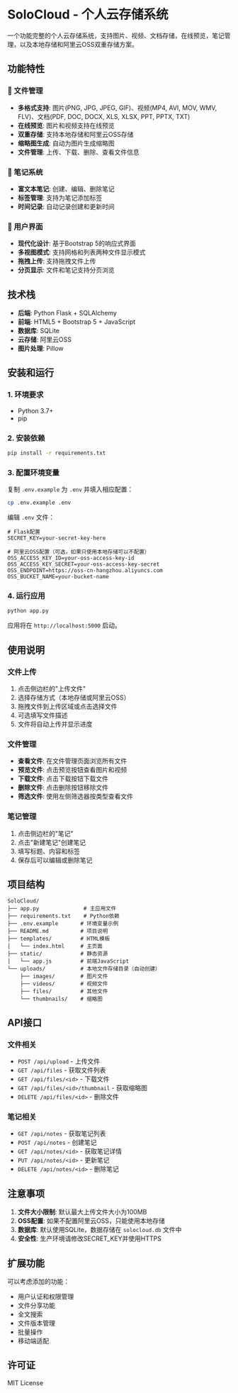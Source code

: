 # SoloCloud - 个人云存储系统

一个功能完整的个人云存储系统，支持图片、视频、文档存储，在线预览，笔记管理，以及本地存储和阿里云OSS双重存储方案。

## 功能特性

### 📁 文件管理
- **多格式支持**: 图片(PNG, JPG, JPEG, GIF)、视频(MP4, AVI, MOV, WMV, FLV)、文档(PDF, DOC, DOCX, XLS, XLSX, PPT, PPTX, TXT)
- **在线预览**: 图片和视频支持在线预览
- **双重存储**: 支持本地存储和阿里云OSS存储
- **缩略图生成**: 自动为图片生成缩略图
- **文件管理**: 上传、下载、删除、查看文件信息

### 📝 笔记系统
- **富文本笔记**: 创建、编辑、删除笔记
- **标签管理**: 支持为笔记添加标签
- **时间记录**: 自动记录创建和更新时间

### 🎨 用户界面
- **现代化设计**: 基于Bootstrap 5的响应式界面
- **多视图模式**: 支持网格和列表两种文件显示模式
- **拖拽上传**: 支持拖拽文件上传
- **分页显示**: 文件和笔记支持分页浏览

## 技术栈

- **后端**: Python Flask + SQLAlchemy
- **前端**: HTML5 + Bootstrap 5 + JavaScript
- **数据库**: SQLite
- **云存储**: 阿里云OSS
- **图片处理**: Pillow

## 安装和运行

### 1. 环境要求
- Python 3.7+
- pip

### 2. 安装依赖
```bash
pip install -r requirements.txt
```

### 3. 配置环境变量
复制 `.env.example` 为 `.env` 并填入相应配置：

```bash
cp .env.example .env
```

编辑 `.env` 文件：
```
# Flask配置
SECRET_KEY=your-secret-key-here

# 阿里云OSS配置（可选，如果只使用本地存储可以不配置）
OSS_ACCESS_KEY_ID=your-oss-access-key-id
OSS_ACCESS_KEY_SECRET=your-oss-access-key-secret
OSS_ENDPOINT=https://oss-cn-hangzhou.aliyuncs.com
OSS_BUCKET_NAME=your-bucket-name
```

### 4. 运行应用
```bash
python app.py
```

应用将在 `http://localhost:5000` 启动。

## 使用说明

### 文件上传
1. 点击侧边栏的"上传文件"
2. 选择存储方式（本地存储或阿里云OSS）
3. 拖拽文件到上传区域或点击选择文件
4. 可选填写文件描述
5. 文件将自动上传并显示进度

### 文件管理
- **查看文件**: 在文件管理页面浏览所有文件
- **预览文件**: 点击预览按钮查看图片和视频
- **下载文件**: 点击下载按钮下载文件
- **删除文件**: 点击删除按钮移除文件
- **筛选文件**: 使用左侧筛选器按类型查看文件

### 笔记管理
1. 点击侧边栏的"笔记"
2. 点击"新建笔记"创建笔记
3. 填写标题、内容和标签
4. 保存后可以编辑或删除笔记

## 项目结构

```
SoloCloud/
├── app.py              # 主应用文件
├── requirements.txt    # Python依赖
├── .env.example       # 环境变量示例
├── README.md          # 项目说明
├── templates/         # HTML模板
│   └── index.html     # 主页面
├── static/            # 静态资源
│   └── app.js         # 前端JavaScript
└── uploads/           # 本地文件存储目录（自动创建）
    ├── images/        # 图片文件
    ├── videos/        # 视频文件
    ├── files/         # 其他文件
    └── thumbnails/    # 缩略图
```

## API接口

### 文件相关
- `POST /api/upload` - 上传文件
- `GET /api/files` - 获取文件列表
- `GET /api/files/<id>` - 下载文件
- `GET /api/files/<id>/thumbnail` - 获取缩略图
- `DELETE /api/files/<id>` - 删除文件

### 笔记相关
- `GET /api/notes` - 获取笔记列表
- `POST /api/notes` - 创建笔记
- `GET /api/notes/<id>` - 获取笔记详情
- `PUT /api/notes/<id>` - 更新笔记
- `DELETE /api/notes/<id>` - 删除笔记

## 注意事项

1. **文件大小限制**: 默认最大上传文件大小为100MB
2. **OSS配置**: 如果不配置阿里云OSS，只能使用本地存储
3. **数据库**: 默认使用SQLite，数据存储在 `solocloud.db` 文件中
4. **安全性**: 生产环境请修改SECRET_KEY并使用HTTPS

## 扩展功能

可以考虑添加的功能：
- 用户认证和权限管理
- 文件分享功能
- 全文搜索
- 文件版本管理
- 批量操作
- 移动端适配

## 许可证

MIT License
